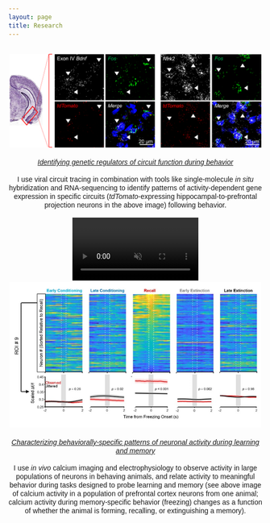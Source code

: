 ```yaml
---
layout: page
title: Research
---
```

<br>
<div style="text-align:center"><img src="/RNAscope.jpg" width="500"></div><br>
<div style="text-align:center"><span style="font-family: 'Arial';"><i><u>Identifying genetic regulators of circuit function during behavior</u></i><br><br>
I use viral circuit tracing in combination with tools like single-molecule <i>in situ</i> hybridization and RNA-sequencing to identify patterns of activity-dependent gene expression in specific circuits (<i>tdTomato</i>-expressing hippocampal-to-prefrontal projection neurons in the above image) following behavior.</span></div><br>
<div style="text-align:center"><video width="250" autoplay loop muted><source src="/ca_imaging_final.mp4" type="video/mp4"></video> <img src="/image.png" width="500"></div><br>
<div style="text-align:center"><span style="font-family: 'Arial';"><i><u>Characterizing behaviorally-specific patterns of neuronal activity during learning and memory</u></i><br><br>
I use <i>in vivo</i> calcium imaging and electrophysiology to observe activity in large populations of neurons in behaving animals, and relate activity to meaningful behavior during tasks designed to probe learning and memory (see above image of calcium activity in a population of prefrontal cortex neurons from one animal; calcium activity during memory-specific behavior (freezing) changes as a function of whether the animal is forming, recalling, or extinguishing a memory).</span></div><br>


